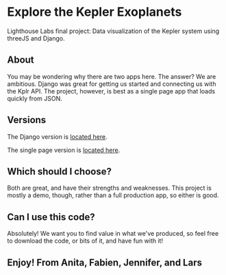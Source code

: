 # Explore the Kepler Exoplanets
Lighthouse Labs final project: Data visualization of the Kepler system using threeJS and Django.

## About

You may be wondering why there are two apps here. The answer? We are ambitious. Django was great for getting us started and connecting us with the Kplr API. The project, however, is best as a single page app that loads quickly from JSON.

## Versions

The Django version is [located here](https://github.com/lkhedlund/explore-exoplanets/tree/master/kepler_exoplanets).

The single page version is [located here](https://github.com/lkhedlund/explore-exoplanets/tree/master/kepler_js).

## Which should I choose?

Both are great, and have their strengths and weaknesses. This project is mostly a demo, though, rather than a full production app, so either is good.

## Can I use this code?

Absolutely! We want you to find value in what we've produced, so feel free to download the code, or bits of it, and have fun with it!

## Enjoy! From Anita, Fabien, Jennifer, and Lars
